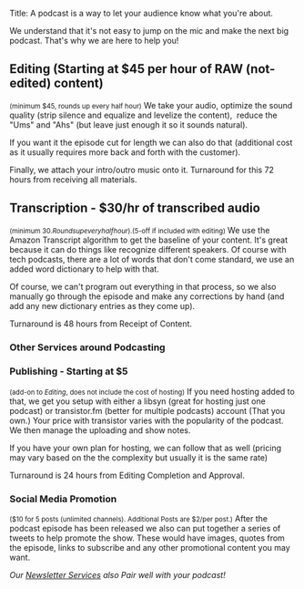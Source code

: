 Title: A podcast is a way to let your audience know what you're about.

We understand that it's not easy to jump on the mic and make the next big podcast. That's why we are here to help you!
<div class="jumbotron text-light">
<h2>Editing <span class="font-italic">(Starting at $45 per hour of RAW (not-edited) content)</span></h2> 
<small>(minimum $45, rounds up every half hour)</small>
We take your audio, optimize the sound quality (strip silence and equalize and levelize the content),  reduce the "Ums" and "Ahs" (but leave just enough it so it sounds natural).

If you want it the episode cut for length we can also do that (additional cost as it usually requires more back and forth with the customer).

Finally, we attach your intro/outro music onto it. Turnaround for this 72 hours from receiving all materials.

## Transcription - $30/hr of transcribed audio 
<small>(minimum $30. Rounds up every half hour). ($5-off if included with editing)</small>
We use the Amazon Transcript algorithm to get the baseline of your content. It's great because it can do things like recognize different speakers. Of course with tech podcasts, there are a lot of words that don't come standard, we use an added word dictionary to help with that.

Of course, we can't program out everything in that process, so we also manually go through the episode and make any corrections by hand (and add any new dictionary entries as they come up).  

Turnaround is 48 hours from Receipt of Content. 

### Other Services around Podcasting
### Publishing - Starting at $5
<small>(add-on to <em>Editing</em>, does not include the cost of hosting)</small>
If you need hosting added to that, we get you setup with either a libsyn (great for hosting just one podcast) or transistor.fm (better for multiple podcasts) account (That you own.) Your price with transistor varies with the popularity of the podcast. We then manage the uploading and show notes.

If you have your own plan for hosting, we can follow that as well (pricing may vary based on the the complexity but usually it is the same rate)

Turnaround is 24 hours from Editing Completion and Approval.

### Social Media Promotion
<small>($10 for 5 posts (unlimited channels). Additional Posts are $2/per post.)</small>
After the podcast episode has been released we also can put together a series of tweets to help promote the show. These would have images, quotes from the episode, links to subscribe and any other promotional content you may want. 

*Our [Newsletter Services](./newsletter_services) also Pair well with your podcast!* 
